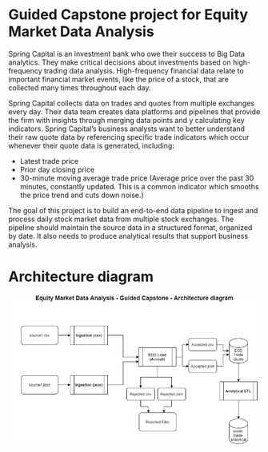 # Guided Capstone project for Equity Market Data Analysis

Spring Capital is an investment bank who owe their success to Big Data analytics. They make critical
decisions about investments based on high-frequency trading data analysis. High-frequency financial data
relate to important financial market events, like the price of a stock, that are collected many times
throughout each day.

Spring Capital collects data on trades and quotes from multiple exchanges every day. Their data team
creates data platforms and pipelines that provide the firm with insights through merging data points and y
calculating key indicators. Spring Capital’s business analysts want to better understand their raw quote
data by referencing specific trade indicators which occur whenever their quote data is generated,
including:
- Latest trade price
- Prior day closing price
- 30-minute moving average trade price (Average price over the past 30 minutes, constantly
updated. This is a common indicator which smooths the price trend and cuts down noise.)

The goal of this project is to build an end-to-end data pipeline to ingest and process daily stock market
data from multiple stock exchanges. The pipeline should maintain the source data in a structured format,
organized by date. It also needs to produce analytical results that support business analysis.

# Architecture diagram

![img](https://github.com/bsathyamur/EquityMarketDataAnalysis-Capstone/blob/main/EMDA-Architecture%20Diagram.jpg)
